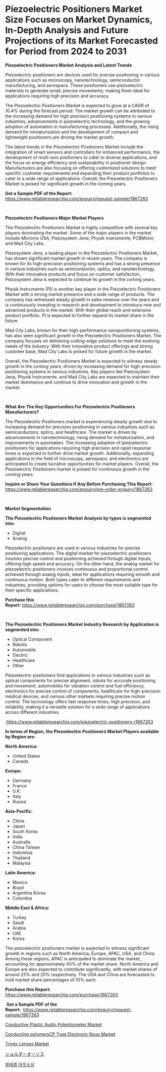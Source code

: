 <p><h1>Piezoelectric Positioners Market Size Focuses on Market Dynamics, In-Depth Analysis and Future Projections of its Market Forecasted for Period from 2024 to 2031</h1></p><p><strong>Piezoelectric Positioners Market Analysis and Latest Trends</strong></p>
<p><p>Piezoelectric positioners are devices used for precise positioning in various applications such as microscopy, nanotechnology, semiconductor manufacturing, and aerospace. These positioners use piezoelectric materials to generate small, precise movements, making them ideal for applications requiring high precision and accuracy.</p><p>The Piezoelectric Positioners Market is expected to grow at a CAGR of 10.4% during the forecast period. The market growth can be attributed to the increasing demand for high precision positioning systems in various industries, advancements in piezoelectric technology, and the growing adoption of automation in manufacturing processes. Additionally, the rising demand for miniaturization and the development of compact and lightweight positioners are driving the market growth.</p><p>The latest trends in the Piezoelectric Positioners Market include the integration of smart sensors and controllers for enhanced performance, the development of multi-axis positioners to cater to diverse applications, and the focus on energy efficiency and sustainability in positioner design. Manufacturers are also focusing on offering customized solutions to meet specific customer requirements and expanding their product portfolios to cater to a wide range of applications. Overall, the Piezoelectric Positioners Market is poised for significant growth in the coming years.</p></p>
<p><strong>Get a Sample PDF of the Report:&nbsp;</strong> <a href="https://www.reliableresearchiq.com/enquiry/request-sample/1867263">https://www.reliableresearchiq.com/enquiry/request-sample/1867263</a></p>
<p>&nbsp;</p>
<p><strong>Piezoelectric Positioners Major Market Players</strong></p>
<p><p>The Piezoelectric Positioners Market is highly competitive with several key players dominating the market. Some of the major players in the market include Micronix USA, Piezosystem Jena, Physik Instrumente, PCBMotor, and Mad City Labs.</p><p>Piezosystem Jena, a leading player in the Piezoelectric Positioners Market, has shown significant market growth in recent years. The company is known for its high-precision positioning systems and has a strong presence in various industries such as semiconductor, optics, and nanotechnology. With their innovative products and focus on customer satisfaction, Piezosystem Jena is expected to continue its growth in the coming years.</p><p>Physik Instrumente (PI) is another key player in the Piezoelectric Positioners Market with a strong market presence and a wide range of products. The company has witnessed steady growth in sales revenue over the years and is continuously investing in research and development to introduce new and advanced products in the market. With their global reach and extensive product portfolio, PI is expected to further expand its market share in the future.</p><p>Mad City Labs, known for their high-performance nanopositioning systems, has also seen significant growth in the Piezoelectric Positioners Market. The company focuses on delivering cutting-edge solutions to meet the evolving needs of the industry. With their innovative product offerings and strong customer base, Mad City Labs is poised for future growth in the market.</p><p>Overall, the Piezoelectric Positioners Market is expected to witness steady growth in the coming years, driven by increasing demand for high-precision positioning systems in various industries. Key players like Piezosystem Jena, Physik Instrumente, and Mad City Labs are expected to maintain their market dominance and continue to drive innovation and growth in the market.</p></p>
<p>&nbsp;</p>
<p><strong>What Are The Key Opportunities For Piezoelectric Positioners Manufacturers?</strong></p>
<p><p>The Piezoelectric Positioners market is experiencing steady growth due to increasing demand for precision positioning in various industries such as semiconductors, optics, and healthcare. The market is driven by advancements in nanotechnology, rising demand for miniaturization, and improvements in automation. The increasing adoption of piezoelectric positioners for applications requiring high precision and rapid response times is expected to further drive market growth. Additionally, expanding applications in the field of microscopy, aerospace, and electronics are anticipated to create lucrative opportunities for market players. Overall, the Piezoelectric Positioners market is poised for continuous growth in the coming years.</p></p>
<p><strong>Inquire or Share Your Questions If Any Before Purchasing This Report:</strong> <a href="https://www.reliableresearchiq.com/enquiry/pre-order-enquiry/1867263">https://www.reliableresearchiq.com/enquiry/pre-order-enquiry/1867263</a></p>
<p>&nbsp;</p>
<p><strong>Market Segmentation</strong></p>
<p><strong>The Piezoelectric Positioners Market Analysis by types is segmented into:</strong></p>
<p><ul><li>Digital</li><li>Analog</li></ul></p>
<p><p>Piezoelectric positioners are used in various industries for precise positioning applications. The digital market for piezoelectric positioners involves precise control and positioning achieved through digital inputs, offering high speed and accuracy. On the other hand, the analog market for piezoelectric positioners involves continuous and proportional control achieved through analog inputs, ideal for applications requiring smooth and continuous motion. Both types cater to different requirements and industries, providing options for users to choose the most suitable type for their specific applications.</p></p>
<p><strong>Purchase this Report:&nbsp;</strong><a href="https://www.reliableresearchiq.com/purchase/1867263">https://www.reliableresearchiq.com/purchase/1867263</a></p>
<p>&nbsp;</p>
<p><strong>The Piezoelectric Positioners Market Industry Research by Application is segmented into:</strong></p>
<p><ul><li>Optical Component</li><li>Robots</li><li>Automobile</li><li>Electric</li><li>Healthcare</li><li>Other</li></ul></p>
<p><p>Piezoelectric positioners find applications in various industries such as optical components for precise alignment, robots for accurate positioning and movement, automobiles for vibration control and fuel efficiency, electronics for precise control of components, healthcare for high-precision medical devices, and various other markets requiring precise motion control. The technology offers fast response times, high precision, and reliability, making it a versatile solution for a wide range of applications across different industries.</p></p>
<p><a href="https://www.reliableresearchiq.com/piezoelectric-positioners-r1867263">&nbsp;https://www.reliableresearchiq.com/piezoelectric-positioners-r1867263</a></p>
<p><strong>In terms of Region, the Piezoelectric Positioners Market Players available by Region are:</strong></p>
<p>
    <p> <strong> North America: </strong>
        <ul>
            <li>United States</li>
            <li>Canada</li>
        </ul>
        </p> 
    <p> <strong> Europe: </strong>
        <ul>
            <li>Germany</li>
            <li>France</li>
            <li>U.K.</li>
            <li>Italy</li>
            <li>Russia</li>
        </ul>
        </p> 
    <p> <strong> Asia-Pacific: </strong>
        <ul>
            <li>China</li>
            <li>Japan</li>
            <li>South Korea</li>
            <li>India</li>
            <li>Australia</li>
            <li>China Taiwan</li>
            <li>Indonesia</li>
            <li>Thailand</li>
            <li>Malaysia</li>
        </ul>
        </p> 
    <p> <strong> Latin America: </strong>
        <ul>
            <li>Mexico</li>
            <li>Brazil</li>
            <li>Argentina Korea</li>
            <li>Colombia</li>
        </ul>
        </p> 
    <p> <strong> Middle East & Africa: </strong>
        <ul>
            <li>Turkey</li>
            <li>Saudi</li>
            <li>Arabia</li>
            <li>UAE</li>
            <li>Korea</li>
        </ul>
    </p>
    </p>
<p><p>The piezoelectric positioners market is expected to witness significant growth in regions such as North America, Europe, APAC, USA, and China. Among these regions, APAC is anticipated to dominate the market, accounting for approximately 40% of the market share. North America and Europe are also expected to contribute significantly, with market shares of around 25% and 20% respectively. The USA and China are forecasted to hold market share percentages of 10% each.</p></p>
<p><strong>Purchase this Report: </strong><a href="https://www.reliableresearchiq.com/purchase/1867263">https://www.reliableresearchiq.com/purchase/1867263</a></p>
<p>&nbsp;<strong>Get a Sample PDF of the Report:&nbsp;&nbsp;</strong><a href="https://www.reliableresearchiq.com/enquiry/request-sample/1867263">https://www.reliableresearchiq.com/enquiry/request-sample/1867263</a></p>
<p><strong></strong></p>
<p><p><a href="https://medium.com/@jayrussel94/insights-into-the-conductive-plastic-audio-potentiometer-industry-market-financial-status-market-89cc3706cf4e">Conductive Plastic Audio Potentiometer Market</a></p><p><a href="https://medium.com/@chloeconn57/conducting-polymerscp-type-electronic-nose-market-market-segmentation-geographical-regions-and-7bd60c47e7b3">Conducting polymersCP Type Electronic Nose Market</a></p><p><a href="https://github.com/theanastasiyah/Market-Research-Report-List-1/blob/main/trivex-lenses-market.md">Trivex Lenses Market</a></p><p><a href="https://github.com/mohamedbakry57/Market-Research-Report-List-5/blob/main/739169031787.md">ショルダーオーソス</a></p><p><a href="https://github.com/laholand/Market-Research-Report-List-5/blob/main/880512641445.md">텔레콤 아웃소싱</a></p></p>